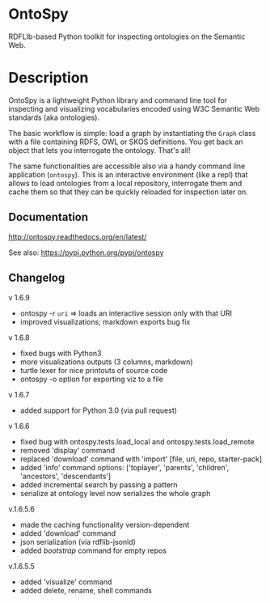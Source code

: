 OntoSpy
=======

RDFLIb-based Python toolkit for inspecting ontologies on the Semantic Web.


Description
=======

OntoSpy is a lightweight Python library and command line tool for inspecting and visualizing vocabularies encoded using W3C Semantic Web standards (aka ontologies). 

The basic workflow is simple: load a graph by instantiating the ``Graph`` class with a file containing RDFS, OWL or SKOS definitions. You get back an object that lets you interrogate the ontology. That's all!

The same functionalities are accessible also via a handy command line application (`ontospy`). This is an interactive environment (like a repl) that allows to load ontologies from a local repository, interrogate them and cache them so that they can be quickly reloaded for inspection later on. 


Documentation
---------------
http://ontospy.readthedocs.org/en/latest/

See also: https://pypi.python.org/pypi/ontospy



Changelog
---------------
v 1.6.9
- ontospy -r `uri` => loads an interactive session only with that URI
- improved visualizations; markdown exports bug fix


v 1.6.8
- fixed bugs with Python3
- more visualizations outputs (3 columns, markdown)
- turtle lexer for nice printouts of source code 
- ontospy -o option for exporting viz to a file


v 1.6.7
- added support for Python 3.0 (via pull request)


v 1.6.6 
- fixed bug with ontospy.tests.load_local and ontospy.tests.load_remote
- removed 'display' command
- replaced 'download' command with 'import' [file, uri, repo, starter-pack]
- added 'info' command options: ['toplayer', 'parents', 'children', 'ancestors', 'descendants']
- added incremental search by passing a pattern 
- serialize at ontology level now serializes the whole graph


v.1.6.5.6
- made the caching functionality version-dependent 
- added 'download' command
- json serialization (via rdflib-jsonld)
- added *bootstrap* command for empty repos
 

v.1.6.5.5
- added 'visualize' command
- added delete, rename, shell commands 